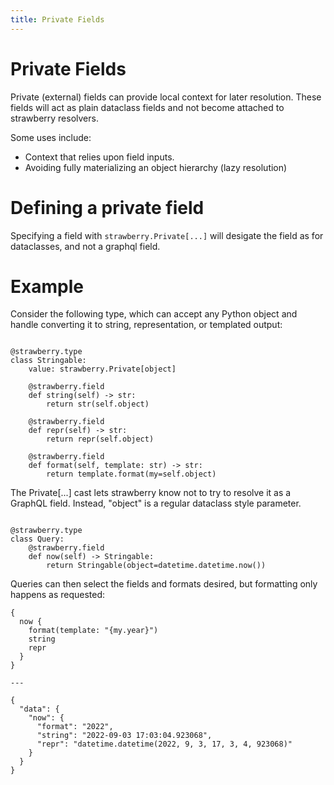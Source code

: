 ```yaml
---
title: Private Fields
---
```


# Private Fields

Private (external) fields can provide local context for later resolution.
These fields will act as plain dataclass fields and not become attached to
strawberry resolvers.

Some uses include:

- Context that relies upon field inputs.
- Avoiding fully materializing an object hierarchy (lazy resolution)

# Defining a private field

Specifying a field with `strawberry.Private[...]` will desigate the field
as for dataclasses, and not a graphql field.

# Example

Consider the following type, which can accept any Python object and handle
converting it to string, representation, or templated output:

```

@strawberry.type
class Stringable:
    value: strawberry.Private[object]

    @strawberry.field
    def string(self) -> str:
        return str(self.object)

    @strawberry.field
    def repr(self) -> str:
        return repr(self.object)

    @strawberry.field
    def format(self, template: str) -> str:
        return template.format(my=self.object)

```

The Private[...] cast lets strawberry know not to try to resolve it as a
GraphQL field. Instead, "object" is a regular dataclass style parameter.

```

@strawberry.type
class Query:
    @strawberry.field
    def now(self) -> Stringable:
        return Stringable(object=datetime.datetime.now())

```

Queries can then select the fields and formats desired, but formatting only
happens as requested:

```graphql+json
{
  now {
    format(template: "{my.year}")
    string
    repr
  }
}

---

{
  "data": {
    "now": {
      "format": "2022",
      "string": "2022-09-03 17:03:04.923068",
      "repr": "datetime.datetime(2022, 9, 3, 17, 3, 4, 923068)"
    }
  }
}
```
